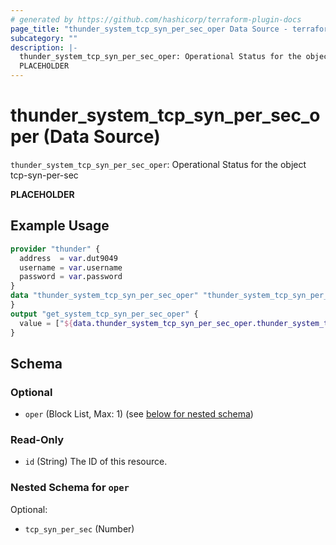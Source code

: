 ```yaml
---
# generated by https://github.com/hashicorp/terraform-plugin-docs
page_title: "thunder_system_tcp_syn_per_sec_oper Data Source - terraform-provider-thunder"
subcategory: ""
description: |-
  thunder_system_tcp_syn_per_sec_oper: Operational Status for the object tcp-syn-per-sec
  PLACEHOLDER
---
```


# thunder_system_tcp_syn_per_sec_oper (Data Source)

`thunder_system_tcp_syn_per_sec_oper`: Operational Status for the object tcp-syn-per-sec

__PLACEHOLDER__

## Example Usage

```terraform
provider "thunder" {
  address  = var.dut9049
  username = var.username
  password = var.password
}
data "thunder_system_tcp_syn_per_sec_oper" "thunder_system_tcp_syn_per_sec_oper" {
}
output "get_system_tcp_syn_per_sec_oper" {
  value = ["${data.thunder_system_tcp_syn_per_sec_oper.thunder_system_tcp_syn_per_sec_oper}"]
}
```

<!-- schema generated by tfplugindocs -->
## Schema

### Optional

- `oper` (Block List, Max: 1) (see [below for nested schema](#nestedblock--oper))

### Read-Only

- `id` (String) The ID of this resource.

<a id="nestedblock--oper"></a>
### Nested Schema for `oper`

Optional:

- `tcp_syn_per_sec` (Number)


